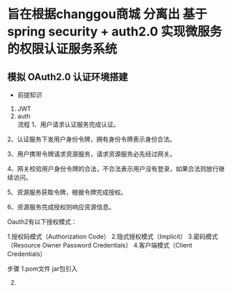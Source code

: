 # 旨在根据changgou商城 分离出 基于spring security + auth2.0 实现微服务的权限认证服务系统
## 模拟 OAuth2.0 认证环境搭建

- 前提知识
1. JWT
2. auth  
 流程 
1、用户请求认证服务完成认证。

2、认证服务下发用户身份令牌，拥有身份令牌表示身份合法。

3、用户携带令牌请求资源服务，请求资源服务必先经过网关。

4、网关校验用户身份令牌的合法，不合法表示用户没有登录，如果合法则放行继续访问。

5、资源服务获取令牌，根据令牌完成授权。

6、资源服务完成授权则响应资源信息。

Oauth2有以下授权模式：

1.授权码模式（Authorization Code）
2.隐式授权模式（Implicit）
3.密码模式（Resource Owner Password Credentials）
4.客户端模式（Client Credentials）

步骤 
1.pom文件 jar包引入


2.
